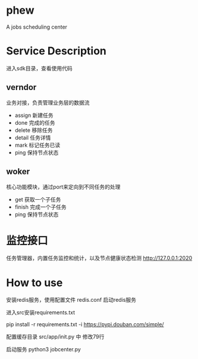 # phew
A jobs scheduling center

# Service Description
进入sdk目录，查看使用代码

## verndor
业务对接，负责管理业务层的数据流

 - assign		新建任务
 - done			完成的任务
 - delete		移除任务	
 - detail		任务详情
 - mark			标记任务已读
 - ping			保持节点状态
 

## woker
核心功能模块，通过port来定向到不同任务的处理
 - get			获取一个子任务
 - finish		完成一个子任务
 - ping			保持节点状态
  
# 监控接口
任务管理器，内置任务监控和统计，以及节点健康状态检测
http://127.0.0.1:2020

# How to use
安装redis服务，使用配置文件 redis.conf 启动redis服务

进入src安装requirements.txt

pip install -r requirements.txt -i https://pypi.douban.com/simple/

配置缓存目录
src/app/init.py 中 修改79行

启动服务
python3 jobcenter.py


